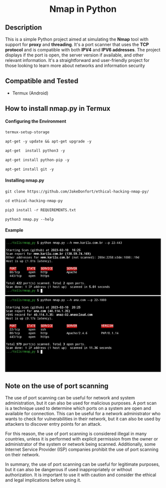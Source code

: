 <h1 align="center">Nmap in Python</h1>

<h2>Description</h2>

<p>
    This is a simple Python project aimed at simulating the <strong>Nmap</strong> tool with support for <strong>proxy</strong> and <strong>threading</strong>. It's a port scanner that uses the <strong>TCP protocol</strong> and is compatible with both <strong>IPV4</strong> and <strong>IPV6 addresses</strong>. The project displays if the port is open, the server version if available, and other relevant information. It's a straightforward and user-friendly project for those looking to learn more about networks and information security
</p>

<h2>Compatible and Tested</h2>

<ul>

  <li>Termux (Android)</li>

</ul>

<h2>How to install nmap.py in Termux</h2>

<h4>Configuring the Environment</h4>

```
termux-setup-storage
```
```
apt-get -y update && apt-get upgrade -y
```
```
apt-get  install python3 -y
```
```
apt-get install python-pip -y
```
```
apt-get install git -y
```

<h4>Installing nmap.py</h4>

```
git clone https://github.com/JakeDonfort/ethical-hacking-nmap-py/
```
```
cd ethical-hacking-nmap-py
```
```
pip3 install -r REQUIREMENTS.txt
```
```
python3 nmap.py --help
```
<h4>Example</h4>

<div align="center">

![nmap.py example image](https://github.com/JakeDonfort/ethical-hacking-nmap-py/blob/main/src/assets/ex1.jpg)
![nmap.py example image](https://github.com/JakeDonfort/ethical-hacking-nmap-py/blob/main/src/assets/ex2.jpg)

</div>

<h2>Note on the use of port scanning</h2>

<p>
The use of port scanning can be useful for network and system administration, but it can also be used for malicious purposes. A port scan is a technique used to determine which ports on a system are open and available for connection. This can be useful for a network administrator who wants to check for vulnerabilities in their network, but it can also be used by attackers to discover entry points for an attack.
</p>

<p>
For this reason, the use of port scanning is considered illegal in many countries, unless it is performed with explicit permission from the owner or administrator of the system or network being scanned. Additionally, some Internet Service Provider (ISP) companies prohibit the use of port scanning on their network.
</p>

<p>
In summary, the use of port scanning can be useful for legitimate purposes, but it can also be dangerous if used inappropriately or without authorization. It is important to use it with caution and consider the ethical and legal implications before using it.
</p>

